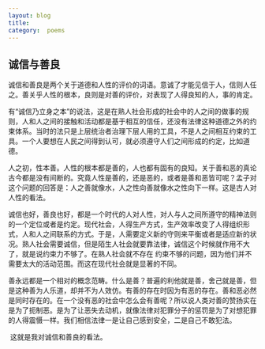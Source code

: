 ```yaml
---
layout: blog  
title:   
category:  poems
---
```


## 诚信与善良

诚信和善良是两个关于道德和人性的评价的词语。意诚了才能见信于人，信则人任之。善关乎人性的根本，良则是对善的评价，对表现了人得良知的人，事的肯定。

​    有“诚信乃立身之本”的说法，这是在熟人社会形成的社会中的人之间的做事的规则，人和人之间的接触和活动都是基于相互的信任，还没有法律这种道德之外的约束体系。当时的法只是上层统治者治理下层人用的工具，不是人之间相互约束的工具。一个人要想在人民之间得到认可，就必须遵守人们之间形成的约定，比如道德。

​     人之初，性本善。人性的根本都是善的，人也都有固有的良知。关于善和恶的真论古今都是没有间断的。究竟人性是善的，还是恶的，或者是善和恶皆可呢？孟子对这个问题的回答是：人之善就像水，人之性向善就像水之性向下一样。这是古人对人性的看法。

​    诚信也好，善良也好，都是一个时代的人对人性，对人与人之间所遵守的精神法则的一个定位或者是约定。现代社会，人得生产方式，生产效率改变了人得组织形式，人和人之间联系的方式。于是，人需要定义新的守则来平衡或者是适应新的状况。熟人社会需要诚信，但是陌生人社会就要靠法律，诚信这个时候就作用不大了，就是说约束力不够了。在熟人社会就不存在 约束不够的问题，因为他们并不需要太大的活动范围。而这在现代社会就是显著的不同。

​     善永远都是一个相对的概念范畴。什么是善？普遍的利他就是善，舍己就是善，但是这种善为人乐道，却并不为人效仿。有善的存在时因为有恶的存在。善和恶必然是同时存在的。在一个没有恶的社会中怎么会有善呢？所以说人类对善的赞扬实在是为了扼制恶。是为了让恶失去动机，就像法律对犯罪分子的惩罚是为了对想犯罪的人得震慑一样。我们相信法律一是让自己感到安全，二是自己不敢犯法。

​      这就是我对诚信和善良的看法。